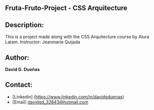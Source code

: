## Fruta-Fruto-Project - CSS Arquitecture

## Description:
This is a project made along with the CSS Arquitecture course by Alura Latam.
Instructor: Jeanmarie Quijada

## Author:
**David G. Dueñas**

## Contact:

* [Linkedin] (https://www.linkedin.com/in/davidgduenas)
* [Email] davidgd_32843@hotmail.com

